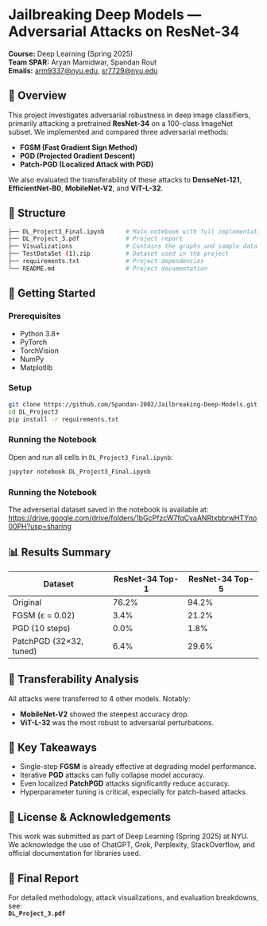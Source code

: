 # Jailbreaking Deep Models — Adversarial Attacks on ResNet-34

**Course:** Deep Learning (Spring 2025)  
**Team SPAR:** Aryan Mamidwar, Spandan Rout  
**Emails:** arm9337@nyu.edu, sr7729@nyu.edu  

## 🧠 Overview

This project investigates adversarial robustness in deep image classifiers, primarily attacking a pretrained **ResNet-34** on a 100-class ImageNet subset. We implemented and compared three adversarial methods:

- **FGSM (Fast Gradient Sign Method)**  
- **PGD (Projected Gradient Descent)**  
- **Patch-PGD (Localized Attack with PGD)**  

We also evaluated the transferability of these attacks to **DenseNet-121**, **EfficientNet-B0**, **MobileNet-V2**, and **ViT-L-32**.

## 📁 Structure

```bash
├── DL_Project3_Final.ipynb      # Main notebook with full implementation and visualizations.
├── DL_Project_3.pdf             # Project report
├── Visualizations               # Contains the graphs and sample data visualizations
├── TestDataSet (1).zip          # Dataset used in the project
├── requirements.txt             # Project dependencies
└── README.md                    # Project documentation
```


## 🚀 Getting Started

### Prerequisites

- Python 3.8+
- PyTorch
- TorchVision
- NumPy
- Matplotlib

### Setup

```bash
git clone https://github.com/Spandan-2002/Jailbreaking-Deep-Models.git
cd DL_Project3
pip install -r requirements.txt
```

### Running the Notebook

Open and run all cells in `DL_Project3_Final.ipynb`:

```bash
jupyter notebook DL_Project3_Final.ipynb
```
### Running the Notebook
The adverserial dataset saved in the notebook is available at: https://drive.google.com/drive/folders/1bGcPfzcW7fqCyaANRtxbbrwHTYno00PH?usp=sharing

## 📊 Results Summary

| Dataset                 | ResNet-34 Top-1 | ResNet-34 Top-5 |
|-------------------------|-----------------|-----------------|
| Original                | 76.2%           | 94.2%           |
| FGSM (ε = 0.02)         | 3.4%            | 21.2%           |
| PGD (10 steps)          | 0.0%            | 1.8%            |
| PatchPGD (32×32, tuned) | 6.4%            | 29.6%           |

## 🔁 Transferability Analysis

All attacks were transferred to 4 other models. Notably:

- **MobileNet-V2** showed the steepest accuracy drop.
- **ViT-L-32** was the most robust to adversarial perturbations.

## 📌 Key Takeaways

- Single-step **FGSM** is already effective at degrading model performance.
- Iterative **PGD** attacks can fully collapse model accuracy.
- Even localized **PatchPGD** attacks significantly reduce accuracy.
- Hyperparameter tuning is critical, especially for patch-based attacks.

## 📜 License & Acknowledgements

This work was submitted as part of Deep Learning (Spring 2025) at NYU.  
We acknowledge the use of ChatGPT, Grok, Perplexity, StackOverflow, and official documentation for libraries used.

## 📎 Final Report

For detailed methodology, attack visualizations, and evaluation breakdowns, see:  
**`DL_Project_3.pdf`**
